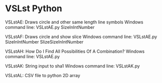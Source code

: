 # VSLst Python

VSLstAE:
Draws circle and other same length line symbols
Windows command line: VSLstAE.py SizeInIntNumber

VSLstAF:
Draws circle and show slice
Windows command line: VSLstAE.py SizeInIntNumber SlizeSizeInIntNumber

VSLstAH:
How Do I Find All Possibilities Of A Combination? 
Windows command line: VSLstAE.py

VSLstAK:
String input to sha1
Windows command line: VSLstAK.py

VSLstAL:
CSV file to python 2D array
